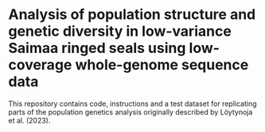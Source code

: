 # Analysis of population structure and genetic diversity in low-variance Saimaa ringed seals using low-coverage whole-genome sequence data
This repository contains code, instructions and a test dataset for replicating parts of the population genetics analysis originally described by Löytynoja et al. (2023).
